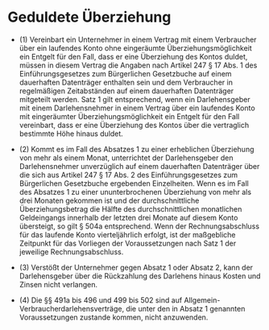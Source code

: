 # Geduldete Überziehung

- (1) Vereinbart ein Unternehmer in einem Vertrag mit einem Verbraucher über ein laufendes Konto ohne eingeräumte Überziehungsmöglichkeit ein Entgelt für den Fall, dass er eine Überziehung des Kontos duldet, müssen in diesem Vertrag die Angaben nach Artikel 247 § 17 Abs. 1 des Einführungsgesetzes zum Bürgerlichen Gesetzbuche auf einem dauerhaften Datenträger enthalten sein und dem Verbraucher in regelmäßigen Zeitabständen auf einem dauerhaften Datenträger mitgeteilt werden. Satz 1 gilt entsprechend, wenn ein Darlehensgeber mit einem Darlehensnehmer in einem Vertrag über ein laufendes Konto mit eingeräumter Überziehungsmöglichkeit ein Entgelt für den Fall vereinbart, dass er eine Überziehung des Kontos über die vertraglich bestimmte Höhe hinaus duldet.

- (2) Kommt es im Fall des Absatzes 1 zu einer erheblichen Überziehung von mehr als einem Monat, unterrichtet der Darlehensgeber den Darlehensnehmer unverzüglich auf einem dauerhaften Datenträger über die sich aus Artikel 247 § 17 Abs. 2 des Einführungsgesetzes zum Bürgerlichen Gesetzbuche ergebenden Einzelheiten. Wenn es im Fall des Absatzes 1 zu einer ununterbrochenen Überziehung von mehr als drei Monaten gekommen ist und der durchschnittliche Überziehungsbetrag die Hälfte des durchschnittlichen monatlichen Geldeingangs innerhalb der letzten drei Monate auf diesem Konto übersteigt, so gilt § 504a entsprechend. Wenn der Rechnungsabschluss für das laufende Konto vierteljährlich erfolgt, ist der maßgebliche Zeitpunkt für das Vorliegen der Voraussetzungen nach Satz 1 der jeweilige Rechnungsabschluss.

- (3) Verstößt der Unternehmer gegen Absatz 1 oder Absatz 2, kann der Darlehensgeber über die Rückzahlung des Darlehens hinaus Kosten und Zinsen nicht verlangen.

- (4) Die §§ 491a bis 496 und 499 bis 502 sind auf Allgemein-Verbraucherdarlehensverträge, die unter den in Absatz 1 genannten Voraussetzungen zustande kommen, nicht anzuwenden.

